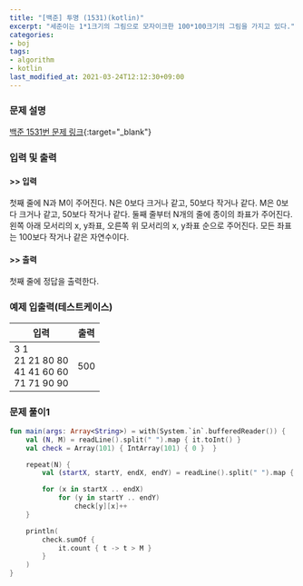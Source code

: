 ```yaml
---
title: "[백준] 투명 (1531)(kotlin)"
excerpt: "세준이는 1*1크기의 그림으로 모자이크한 100*100크기의 그림을 가지고 있다."
categories:
- boj
tags:
- algorithm
- kotlin
last_modified_at: 2021-03-24T12:12:30+09:00
---
```



### 문제 설명
[백준 1531번 문제 링크](https://www.acmicpc.net/problem/1531#description){:target="_blank"}




### 입력 및 출력
#### >> 입력
첫째 줄에 N과 M이 주어진다. N은 0보다 크거나 같고, 50보다 작거나 같다. M은 0보다 크거나 같고, 50보다 작거나 같다. 둘째 줄부터 N개의 줄에 종이의 좌표가 주어진다. 왼쪽 아래 모서리의 x, y좌표, 오른쪽 위 모서리의 x, y좌표 순으로 주어진다. 모든 좌표는 100보다 작거나 같은 자연수이다.



#### >> 출력
첫째 줄에 정답을 출력한다.





### 예제 입출력(테스트케이스)


|입력|출력|
|-----|------|
|3 1<br>21 21 80 80<br>41 41 60 60<br>71 71 90 90|500|




### 문제 풀이1
```kotlin
fun main(args: Array<String>) = with(System.`in`.bufferedReader()) {
    val (N, M) = readLine().split(" ").map { it.toInt() }
    val check = Array(101) { IntArray(101) { 0 }  }

    repeat(N) {
        val (startX, startY, endX, endY) = readLine().split(" ").map { it.toInt() }

        for (x in startX .. endX)
            for (y in startY .. endY)
                check[y][x]++
    }

    println(
        check.sumOf {
            it.count { t -> t > M }
        }
    )
}
```